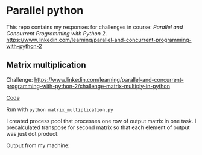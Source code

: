 # Parallel python

This repo contains my responses for challenges in course: *Parallel and Concurrent Programming with Python 2*.
https://www.linkedin.com/learning/parallel-and-concurrent-programming-with-python-2

## Matrix multiplication

Challenge: https://www.linkedin.com/learning/parallel-and-concurrent-programming-with-python-2/challenge-matrix-multiply-in-python

[Code](./matrix_multiplication.py)

Run with `python matrix_multiplication.py`

I created process pool that processes one row of output matrix in one task. I precalculated transpose for second matrix so that each element of output was just dot product.

Output from my machine:
```

```